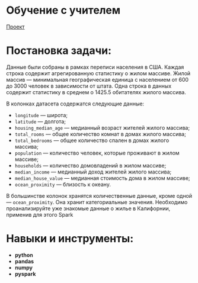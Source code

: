 # Обучение с учителем  
[Проект](Яндекс.Практикум%20DataFrame%20API%20—%20практика/Яндекс.Практикум%20DataFrame%20API%20—%20практика.ipynb)  
# Постановка задачи:    
Данные были собраны в рамках переписи населения в США. Каждая строка содержит агрегированную статистику о жилом массиве. Жилой массив — минимальная географическая единица с населением от 600 до 3000 человек в зависимости от штата. Одна строка в данных содержит статистику в среднем о 1425.5 обитателях жилого массива.

В колонках датасета содержатся следующие данные:

- `longitude` — широта;
- `latitude` — долгота;
- `housing_median_age` — медианный возраст жителей жилого массива;
- `total_rooms` — общее количество комнат в домах жилого массива;
- `total_bedrooms` — общее количество спален в домах жилого массива;
- `population` — количество человек, которые проживают в жилом массиве;
- `households` — количество домовладений в жилом массиве;
- `median_income` — медианный доход жителей жилого массива;
- `median_house_value` — медианная стоимость дома в жилом массиве;
- `ocean_proximity` — близость к океану.

В большинстве колонок хранятся количественные данные, кроме одной — `ocean_proximity`. Она хранит категориальные значения. Необходимо проанализируйте уже знакомые данные о жилье в Калифорнии, применив для этого Spark
# Навыки и инструменты:  
* **python**    
* **pandas**  
* **numpy**  
* **pyspark**